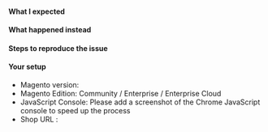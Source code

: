 <!-- Thanks for contributing! Please pick a meaningful title and fill in the details below. -->

#### What I expected

<!-- What you or customer expected when performing the steps -->

#### What happened instead

<!-- What actual results you or customer got -->

#### Steps to reproduce the issue

<!-- Please add detailed steps to reproduce the issue. -->

#### Your setup

* Magento version:
* Magento Edition: Community / Enterprise / Enterprise Cloud
* JavaScript Console: Please add a screenshot of the Chrome JavaScript console to speed up the process
* Shop URL : <!-- if you are willing to share -->

<!--
PLEASE NOTE
- These comments won't show up when you submit the issue.
- Everything is optional, but try to add as many details as possible.
- Screenshot worth a thousand words, use screenshots if possible.
-->
